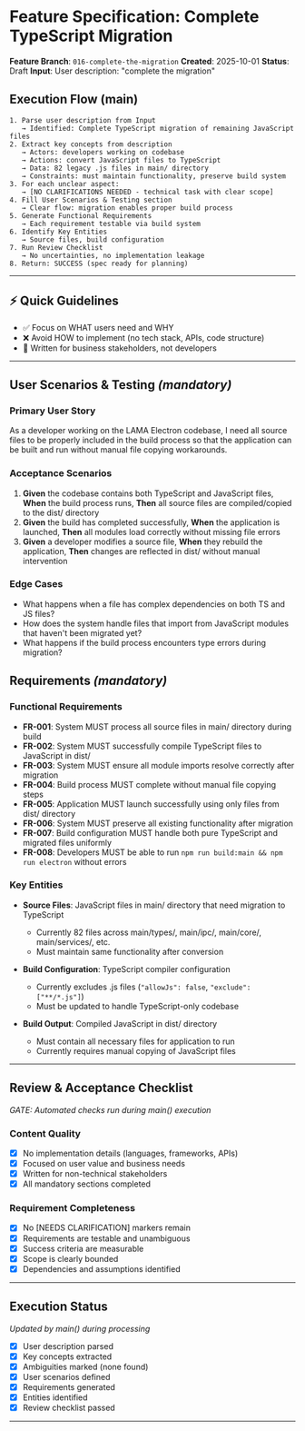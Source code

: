 # Feature Specification: Complete TypeScript Migration

**Feature Branch**: `016-complete-the-migration`
**Created**: 2025-10-01
**Status**: Draft
**Input**: User description: "complete the migration"

## Execution Flow (main)
```
1. Parse user description from Input
   → Identified: Complete TypeScript migration of remaining JavaScript files
2. Extract key concepts from description
   → Actors: developers working on codebase
   → Actions: convert JavaScript files to TypeScript
   → Data: 82 legacy .js files in main/ directory
   → Constraints: must maintain functionality, preserve build system
3. For each unclear aspect:
   → [NO CLARIFICATIONS NEEDED - technical task with clear scope]
4. Fill User Scenarios & Testing section
   → Clear flow: migration enables proper build process
5. Generate Functional Requirements
   → Each requirement testable via build system
6. Identify Key Entities
   → Source files, build configuration
7. Run Review Checklist
   → No uncertainties, no implementation leakage
8. Return: SUCCESS (spec ready for planning)
```

---

## ⚡ Quick Guidelines
- ✅ Focus on WHAT users need and WHY
- ❌ Avoid HOW to implement (no tech stack, APIs, code structure)
- 👥 Written for business stakeholders, not developers

---

## User Scenarios & Testing *(mandatory)*

### Primary User Story
As a developer working on the LAMA Electron codebase, I need all source files to be properly included in the build process so that the application can be built and run without manual file copying workarounds.

### Acceptance Scenarios
1. **Given** the codebase contains both TypeScript and JavaScript files, **When** the build process runs, **Then** all source files are compiled/copied to the dist/ directory
2. **Given** the build has completed successfully, **When** the application is launched, **Then** all modules load correctly without missing file errors
3. **Given** a developer modifies a source file, **When** they rebuild the application, **Then** changes are reflected in dist/ without manual intervention

### Edge Cases
- What happens when a file has complex dependencies on both TS and JS files?
- How does the system handle files that import from JavaScript modules that haven't been migrated yet?
- What happens if the build process encounters type errors during migration?

## Requirements *(mandatory)*

### Functional Requirements
- **FR-001**: System MUST process all source files in main/ directory during build
- **FR-002**: System MUST successfully compile TypeScript files to JavaScript in dist/
- **FR-003**: System MUST ensure all module imports resolve correctly after migration
- **FR-004**: Build process MUST complete without manual file copying steps
- **FR-005**: Application MUST launch successfully using only files from dist/ directory
- **FR-006**: System MUST preserve all existing functionality after migration
- **FR-007**: Build configuration MUST handle both pure TypeScript and migrated files uniformly
- **FR-008**: Developers MUST be able to run `npm run build:main && npm run electron` without errors

### Key Entities

- **Source Files**: JavaScript files in main/ directory that need migration to TypeScript
  - Currently 82 files across main/types/, main/ipc/, main/core/, main/services/, etc.
  - Must maintain same functionality after conversion

- **Build Configuration**: TypeScript compiler configuration
  - Currently excludes .js files (`"allowJs": false`, `"exclude": ["**/*.js"]`)
  - Must be updated to handle TypeScript-only codebase

- **Build Output**: Compiled JavaScript in dist/ directory
  - Must contain all necessary files for application to run
  - Currently requires manual copying of JavaScript files

---

## Review & Acceptance Checklist
*GATE: Automated checks run during main() execution*

### Content Quality
- [x] No implementation details (languages, frameworks, APIs)
- [x] Focused on user value and business needs
- [x] Written for non-technical stakeholders
- [x] All mandatory sections completed

### Requirement Completeness
- [x] No [NEEDS CLARIFICATION] markers remain
- [x] Requirements are testable and unambiguous
- [x] Success criteria are measurable
- [x] Scope is clearly bounded
- [x] Dependencies and assumptions identified

---

## Execution Status
*Updated by main() during processing*

- [x] User description parsed
- [x] Key concepts extracted
- [x] Ambiguities marked (none found)
- [x] User scenarios defined
- [x] Requirements generated
- [x] Entities identified
- [x] Review checklist passed

---
